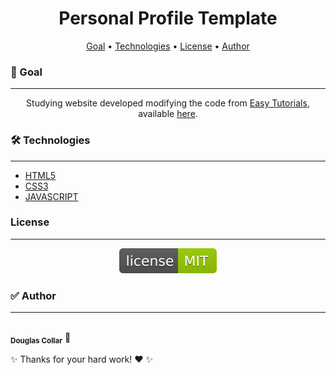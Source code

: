 <h1 align="center">Personal Profile Template</h1>

<p align="center">
 <a href="#goal">Goal</a> •
 <a href="#technologies">Technologies</a> •
 <a href="#license">License</a> •
 <a href="#author">Author</a>
</p>

### 🚀 Goal
---

<p align="center">Studying website developed modifying the code from <a href="https://www.youtube.com/channel/UCkjoHfkLEy7ZT4bA2myJ8xA">Easy Tutorials</a>,
 available <a href="https://www.youtube.com/watch?v=qXXknB5bePU">here</a>.</p>

### 🛠 Technologies
---

- [HTML5](https://www.w3.org/standards/webdesign/htmlcss)
- [CSS3](https://www.w3.org/standards/webdesign/htmlcss)
- [JAVASCRIPT](https://www.javascript.com/)

### License
---

<p align="center"><img src="image/license-MIT-green.svg"></p>

### ✅ Author
---

<a>
 <img style="border-radius: 50%;" src="https://media-exp1.licdn.com/dms/image/C5603AQEuSn8m-C_39g/profile-displayphoto-shrink_200_200/0/1517542585714?e=1653523200&v=beta&t=yO2Q6M3ccsUUwSO2-q9yH0iqM5no_fQjDPkTA2zFSSY" width="100px;" alt=""/>
 <br />
 <sub><b>Douglas Collar</b></sub></a> <a>🚀</a>


 ✨ Thanks for your hard work! ❤️ ✨
